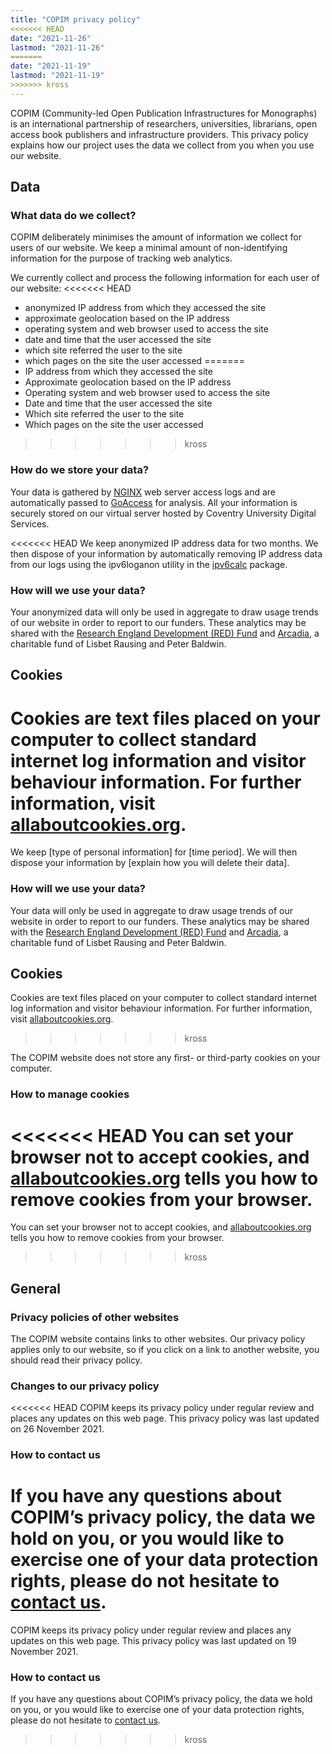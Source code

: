```yaml
---
title: "COPIM privacy policy"
<<<<<<< HEAD
date: "2021-11-26"
lastmod: "2021-11-26"
=======
date: "2021-11-19"
lastmod: "2021-11-19"
>>>>>>> kross
---
```


COPIM (Community-led Open Publication Infrastructures for Monographs) is an international partnership of researchers, universities, librarians, open access book publishers and infrastructure providers. This privacy policy explains how our project uses the data we collect from you when you use our website.

## Data

### What data do we collect?

COPIM deliberately minimises the amount of information we collect for users of our website. We keep a minimal amount of non-identifying information for the purpose of tracking web analytics.

We currently collect and process the following information for each user of our website:
<<<<<<< HEAD
 - anonymized IP address from which they accessed the site
 - approximate geolocation based on the IP address
 - operating system and web browser used to access the site
 - date and time that the user accessed the site
 - which site referred the user to the site
 - which pages on the site the user accessed
=======
 - IP address from which they accessed the site
 - Approximate geolocation based on the IP address
 - Operating system and web browser used to access the site
 - Date and time that the user accessed the site
 - Which site referred the user to the site
 - Which pages on the site the user accessed
>>>>>>> kross

### How do we store your data?

Your data is gathered by [NGINX](https://www.nginx.com/) web server access logs and are automatically passed to [GoAccess](https://goaccess.io/) for analysis. All your information is securely stored on our virtual server hosted by Coventry University Digital Services.

<<<<<<< HEAD
We keep anonymized IP address data for two months. We then dispose of your information by automatically removing IP address data from our logs using the ipv6loganon utility in the [ipv6calc](https://www.deepspace6.net/projects/ipv6calc.html) package.

### How will we use your data?

Your anonymized data will only be used in aggregate to draw usage trends of our website in order to report to our funders. These analytics may be shared with the [Research England Development (RED) Fund](https://re.ukri.org/funding/our-funds-overview/research-england-development-red-fund/) and [Arcadia](https://www.arcadiafund.org.uk/), a charitable fund of Lisbet Rausing and Peter Baldwin.

## Cookies

Cookies are text files placed on your computer to collect standard internet log information and visitor behaviour information. For further information, visit [allaboutcookies.org](https://allaboutcookies.org).
=======
We keep [type of personal information] for [time period]. We will then dispose your information by [explain how you will delete their data].

### How will we use your data?

Your data will only be used in aggregate to draw usage trends of our website in order to report to our funders. These analytics may be shared with the [Research England Development (RED) Fund](https://re.ukri.org/funding/our-funds-overview/research-england-development-red-fund/) and [Arcadia](https://www.arcadiafund.org.uk/), a charitable fund of Lisbet Rausing and Peter Baldwin.

## Cookies

Cookies are text files placed on your computer to collect standard internet log information and visitor behaviour information. For further information, visit [allaboutcookies.org](allaboutcookies.org).
>>>>>>> kross

The COPIM website does not store any first- or third-party cookies on your computer.

### How to manage cookies

<<<<<<< HEAD
You can set your browser not to accept cookies, and [allaboutcookies.org](https://allaboutcookies.org) tells you how to remove cookies from your browser.
=======
You can set your browser not to accept cookies, and [allaboutcookies.org](allaboutcookies.org) tells you how to remove cookies from your browser.
>>>>>>> kross

## General

### Privacy policies of other websites

The COPIM website contains links to other websites. Our privacy policy applies only to our website, so if you click on a link to another website, you should read their privacy policy.

### Changes to our privacy policy

<<<<<<< HEAD
COPIM keeps its privacy policy under regular review and places any updates on this web page. This privacy policy was last updated on 26 November 2021.

### How to contact us

If you have any questions about COPIM’s privacy policy, the data we hold on you, or you would like to exercise one of your data protection rights, please do not hesitate to [contact us](https://copim.ac.uk/about-us/contact/).
=======
COPIM keeps its privacy policy under regular review and places any updates on this web page. This privacy policy was last updated on 19 November 2021.

### How to contact us

If you have any questions about COPIM’s privacy policy, the data we hold on you, or you would like to exercise one of your data protection rights, please do not hesitate to [contact us](/about-us/contact/).
>>>>>>> kross

